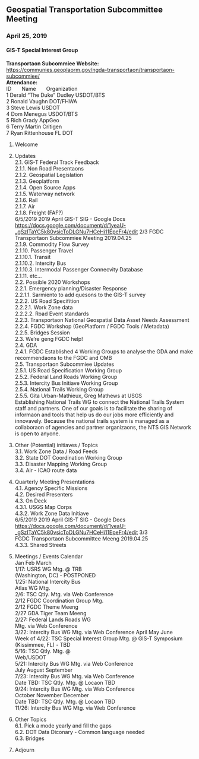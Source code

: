 
## Geospatial Transportation Subcommittee Meeting
### April 25, 2019
#### GIS-T Special Interest Group   

**Transportaon Subcommiee Website:** https://communies.geoplaorm.gov/ngda-transportaon/transportaon-subcommiee/   
**Attendance:**      
ID &nbsp; &nbsp; &nbsp; Name &nbsp; &nbsp; &nbsp; Organization    
1  Derald “The Duke” Dudley USDOT/BTS    
2  Ronald Vaughn      DOT/FHWA   
3  Steve Lewis   USDOT   
4  Dom Menegus   USDOT/BTS   
5  Rich Grady    AppGeo   
6  Terry Martin    Critigen   
7  Ryan Rittenhouse    FL DOT       

1. Welcome

2. Updates   
2.1. GIS-T Federal Track Feedback   
2.1.1. Non Road Presentaons   
2.1.2. Geospatial Legislation   
2.1.3. Geoplatform   
2.1.4. Open Source Apps   
2.1.5. Waterway network   
2.1.6. Rail   
2.1.7. Air   
2.1.8. Freight (FAF?)   
6/5/2019 2019 April GIS-T SIG - Google Docs
https://docs.google.com/document/d/1yeaU-_gSzITaYC5k80vsicToDLGNu7HCeHi11EpeFr4/edit 2/3
FGDC Transportaon Subcommiee Meeting 2019.04.25   
2.1.9. Commodity Flow Survey   
2.1.10. Passenger Travel   
2.1.10.1. Transit   
2.1.10.2. Intercity Bus   
2.1.10.3. Intermodal Passenger Connecvity Database   
2.1.11. etc...   
2.2. Possible 2020 Workshops   
2.2.1. Emergency planning/Disaster Response   
2.2.1.1. Sarmiento to add quesons to the GIS-T survey   
2.2.2. US Road Specifition   
2.2.2.1. Work Zone data   
2.2.2.2. Road Event standards   
2.2.3. Transportaon National Geospatial Data Asset Needs Assessment   
2.2.4. FGDC Workshop (GeoPlatform / FGDC Tools / Metadata)   
2.2.5. Bridges Session   
2.3. We’re geng FGDC help!   
2.4. GDA   
2.4.1. FGDC Established 4 Working Groups to analyse the GDA and make
recommendaons to the FGDC and OMB   
2.5. Transportaon Subcommiee Updates   
2.5.1. US Road Specification Working Group   
2.5.2. Federal Land Roads Working Group   
2.5.3. Intercity Bus Initiave Working Group   
2.5.4. National Trails Working Group   
2.5.5. Gita Urban-Mathieux, Greg Mathews at USGS   
Establishing National Trails WG to connect the National Trails System staff and
partners. One of our goals is to facilitate the sharing of informaon and tools
that help us do our jobs more efficiently and innovavely. Because the national
trails system is managed as a collaboraon of agencies and partner
organizaons, the NTS GIS Network is open to anyone.   

3. Other (Potential) initiaves / Topics   
3.1. Work Zone Data / Road Feeds   
3.2. State DOT Coordination Working Group   
3.3. Disaster Mapping Working Group   
3.4. Air - ICAO route data 

4. Quarterly Meeting Presentations   
4.1. Agency Specific Missions   
4.2. Desired Presenters   
4.3. On Deck   
4.3.1. USGS Map Corps   
4.3.2. Work Zone Data Initiave   
6/5/2019 2019 April GIS-T SIG - Google Docs   
https://docs.google.com/document/d/1yeaU-_gSzITaYC5k80vsicToDLGNu7HCeHi11EpeFr4/edit 3/3   
FGDC Transportaon Subcommittee Meeng 2019.04.25   
4.3.3. Shared Streets   

5. Meetings / Events Calendar   
Jan Feb March   
1/17: USRS WG Mtg. @ TRB   
(Washington, DC) - POSTPONED   
1/25: National Intercity Bus   
Atlas WG Mtg.   
2/6: TSC Qtly. Mtg. via Web Conference   
2/12 FGDC Coordination Group Mtg.   
2/12 FGDC Theme Meeng   
2/27 GDA Tiger Team Meeng   
2/27: Federal Lands Roads WG   
Mtg. via Web Conference   
3/22: Intercity Bus WG Mtg. via
Web Conference
April May June   
Week of 4/22: TSC Special
Interest Group Mtg. @ GIS-T
Symposium (Kissimmee, FL) -
TBD   
5/16: TSC Qtly. Mtg. @   
Web/USDOT   
5/21: Intercity Bus WG Mtg. via
Web Conference   
July August September   
7/23: Intercity Bus WG Mtg. via
Web Conference   
Date TBD: TSC Qtly. Mtg. @
Locaon TBD   
9/24: Intercity Bus WG Mtg. via
Web Conference   
October November December   
Date TBD: TSC Qtly. Mtg. @
Locaon TBD   
11/26: Intercity Bus WG Mtg. via
Web Conference   

6. Other Topics   
6.1. Pick a mode yearly and fill the gaps     
6.2. DOT Data Diconary - Common language needed    
6.3. Bridges    

7. Adjourn   

